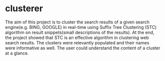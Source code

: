 clusterer
=========

The aim of this project is to cluster the search results of a given search engine(e.g. BING, GOOGLE)
in real-time using Suffix Tree Clustering (STC) algorithm on result snippets(small descriptions of the results). 
At the end, the project showed that STC is an effective algorithm in clustering web search results.
The clusters were relevantly populated and their names were informative as well. The user could understand the content of a cluster at a glance.
